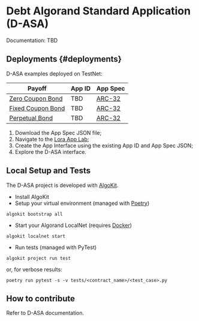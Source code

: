 # Debt Algorand Standard Application (D-ASA)

Documentation: TBD

## Deployments {#deployments}

D-ASA examples deployed on TestNet:

| Payoff                                          | App ID | App Spec                                                                                                                  |
|-------------------------------------------------|--------|---------------------------------------------------------------------------------------------------------------------------|
| [Zero Coupon Bond](./ref-zero-coupon-bond.md)   | TBD    | [ARC-32](https://github.com/cusma/d-asa/blob/main/smart_contracts/artifacts/zero_coupon_bond/ZeroCouponBond.arc32.json)   |
| [Fixed Coupon Bond](./ref-fixed-coupon-bond.md) | TBD    | [ARC-32](https://github.com/cusma/d-asa/blob/main/smart_contracts/artifacts/fixed_coupon_bond/FixedCouponBond.arc32.json) |
| [Perpetual Bond](./ref-perpetual-bond.md)       | TBD    | [ARC-32](https://github.com/cusma/d-asa/blob/main/smart_contracts/artifacts/perpetual_bond/PerpetualBond.arc32.json)      |

1. Download the App Spec JSON file;
1. Navigate to the [Lora App Lab](https://lora.algokit.io/testnet/app-lab);
1. Create the App Interface using the existing App ID and App Spec JSON;
1. Explore the D-ASA interface.

## Local Setup and Tests

The D-ASA project is developed with [AlgoKit](https://algorand.co/algokit).

- Install AlgoKit
- Setup your virtual environment (managed with [Poetry](https://python-poetry.org/))

```shell
algokit bootstrap all
```

- Start your Algorand LocalNet (requires [Docker](https://www.docker.com/get-started/))

```shell
algokit localnet start
```

- Run tests (managed with PyTest)

```shell
algokit project run test
```

or, for verbose results:

```shell
poetry run pytest -s -v tests/<contract_name>/<test_case>.py
```

## How to contribute

Refer to D-ASA documentation.
